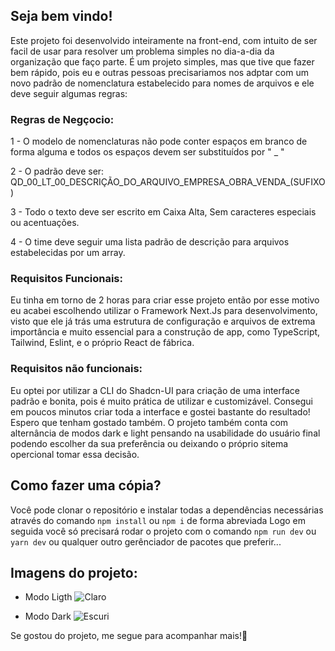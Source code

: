 

## Seja bem vindo!

Este projeto foi desenvolvido inteiramente na front-end, com  intuito de ser facil de usar para resolver um problema simples no dia-a-dia da organização que faço parte.
É um projeto simples, mas que tive que fazer bem rápido, pois eu e outras pessoas precisariamos nos adptar com um novo padrão de nomenclatura estabelecido para nomes de arquivos e ele deve seguir algumas regras:

### Regras de Negçocio:

1 - O modelo de nomenclaturas não pode conter espaços em branco de forma alguma e todos os espaços devem ser substituídos por " _ "

2 - O padrão deve ser: QD_00_LT_00_DESCRIÇÃO_DO_ARQUIVO_EMPRESA_OBRA_VENDA_(SUFIXO)

3 - Todo o texto deve ser escrito em Caixa Alta, Sem caracteres especiais ou acentuações.

4 - O time deve seguir uma lista padrão de descrição para arquivos estabelecidas por um array.

### Requisitos Funcionais:
Eu tinha em torno de 2 horas para criar esse projeto então por esse motivo eu acabei escolhendo utilizar o Framework Next.Js para desenvolvimento, visto que ele já trás uma estrutura de configuração e arquivos de extrema importância e muito essencial para a construção de app, como TypeScript, Tailwind, Eslint, e o próprio React de fábrica.

### Requisitos não funcionais:
Eu optei por utilizar a CLI do Shadcn-UI para criação de uma interface padrão e bonita, pois é muito prática de utilizar e customizável. Consegui em poucos minutos criar toda a interface e gostei bastante do resultado! Espero que tenham gostado também.
O projeto também conta com alternância de modos dark e light pensando na usabilidade do usuário final podendo escolher da sua preferência ou deixando o próprio sitema opercional tomar essa decisão.

## Como fazer uma cópia?

Você pode clonar o repositório e instalar todas a dependências necessárias através do comando `npm install` ou `npm i` de forma abreviada
Logo em seguida você só precisará rodar o projeto com o comando `npm run dev` ou `yarn dev` ou qualquer outro gerênciador de pacotes que preferir...

## Imagens do projeto:
 
 - Modo Ligth 
![Claro](https://github.com/KARAUJO1003/rename-contracts/assets/129511975/4e1d6760-3a6c-45a7-86bb-6ef23f0c9e79)
  
 - Modo Dark
![Escuri](https://github.com/KARAUJO1003/rename-contracts/assets/129511975/0ad88e5d-79f9-4f6d-8f1c-6641286e5b7b)

Se gostou do projeto, me segue para acompanhar mais!🚀
